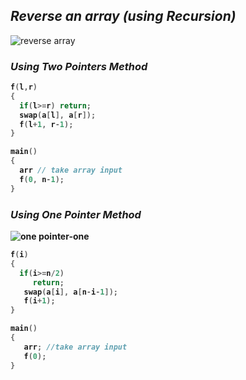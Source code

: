 ## _Reverse an array (using Recursion)_

![reverse array](https://github.com/anupam-kumar-krishnan/A2Z-DSA/assets/69143883/da2f0aa6-733b-4151-9a03-8b465bdd82a2)


### _Using Two Pointers Method_

<b>

```cpp
f(l,r)
{
  if(l>=r) return;
  swap(a[l], a[r]);
  f(l+1, r-1);
}

main()
{
  arr // take array input
  f(0, n-1);
}
```

### _Using One Pointer Method_

![one pointer-one](https://github.com/anupam-kumar-krishnan/A2Z-DSA/assets/69143883/ad4064ef-3637-435c-8474-70e9b5664b45)

```cpp
f(i)
{
  if(i>=n/2)
     return;
   swap(a[i], a[n-i-1]);
   f(i+1);
}

main()
{
   arr; //take array input
   f(0);
}
```

</b>


